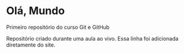 # Olá, Mundo
 Primeiro repositório do curso Git e GitHub

Repositório criado durante uma aula ao vivo.
Essa linha foi adicionada diretamente do site.
